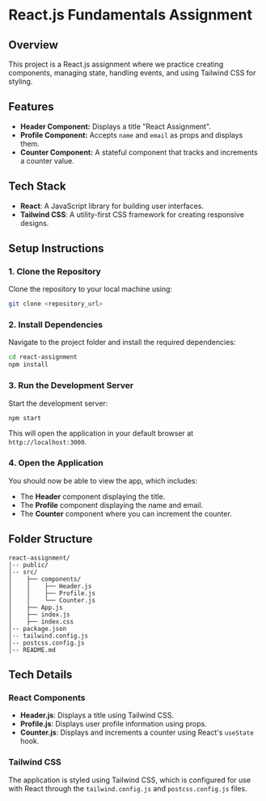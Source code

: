 # React.js Fundamentals Assignment

## Overview

This project is a React.js assignment where we practice creating components, managing state, handling events, and using Tailwind CSS for styling.

## Features

- **Header Component:** Displays a title "React Assignment".
- **Profile Component:** Accepts `name` and `email` as props and displays them.
- **Counter Component:** A stateful component that tracks and increments a counter value.

## Tech Stack

- **React**: A JavaScript library for building user interfaces.
- **Tailwind CSS**: A utility-first CSS framework for creating responsive designs.
  
## Setup Instructions

### 1. Clone the Repository

Clone the repository to your local machine using:

```bash
git clone <repository_url>
```

### 2. Install Dependencies

Navigate to the project folder and install the required dependencies:

```bash
cd react-assignment
npm install
```

### 3. Run the Development Server

Start the development server:

```bash
npm start
```

This will open the application in your default browser at `http://localhost:3000`.

### 4. Open the Application

You should now be able to view the app, which includes:
- The **Header** component displaying the title.
- The **Profile** component displaying the name and email.
- The **Counter** component where you can increment the counter.

## Folder Structure

```
react-assignment/
│-- public/
│-- src/
│    ├── components/
│    │    ├── Header.js
│    │    ├── Profile.js
│    │    └── Counter.js
│    ├── App.js
│    ├── index.js
│    ├── index.css
│-- package.json
│-- tailwind.config.js
│-- postcss.config.js
│-- README.md
```

## Tech Details

### React Components

- **Header.js**: Displays a title using Tailwind CSS.
- **Profile.js**: Displays user profile information using props.
- **Counter.js**: Displays and increments a counter using React's `useState` hook.

### Tailwind CSS

The application is styled using Tailwind CSS, which is configured for use with React through the `tailwind.config.js` and `postcss.config.js` files.

